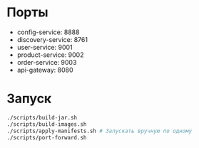 # Порты
- config-service: 8888
- discovery-service: 8761
- user-service: 9001
- product-service: 9002 
- order-service: 9003
- api-gateway: 8080

# Запуск
```zsh
./scripts/build-jar.sh
./scripts/build-images.sh
./scripts/apply-manifests.sh # Запускать вручную по одному
./scripts/port-forward.sh
```
